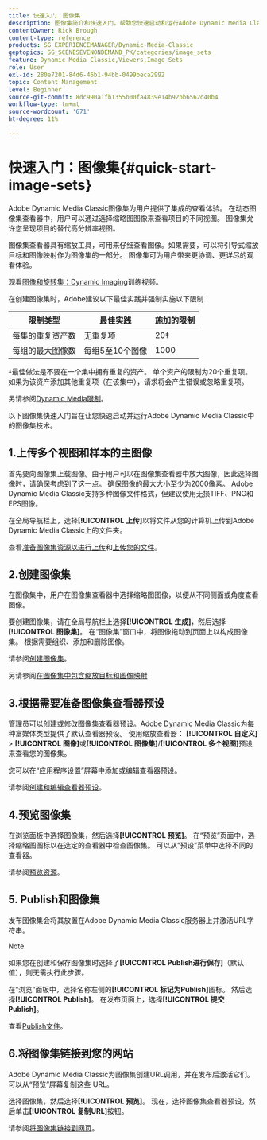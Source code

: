 ```yaml
---
title: 快速入门：图像集
description: 图像集简介和快速入门，帮助您快速启动和运行Adobe Dynamic Media Classic中的图像集技术。
contentOwner: Rick Brough
content-type: reference
products: SG_EXPERIENCEMANAGER/Dynamic-Media-Classic
geptopics: SG_SCENESEVENONDEMAND_PK/categories/image_sets
feature: Dynamic Media Classic,Viewers,Image Sets
role: User
exl-id: 280e7201-84d6-46b1-94bb-0499beca2992
topic: Content Management
level: Beginner
source-git-commit: 8dc990a1fb1355b00fa4839e14b92bb6562d40b4
workflow-type: tm+mt
source-wordcount: '671'
ht-degree: 11%

---
```


# 快速入门：图像集{#quick-start-image-sets}

Adobe Dynamic Media Classic图像集为用户提供了集成的查看体验。 在动态图像集查看器中，用户可以通过选择缩略图图像来查看项目的不同视图。 图像集允许您呈现项目的替代高分辨率视图。

图像集查看器具有缩放工具，可用来仔细查看图像。如果需要，可以将引导式缩放目标和图像映射作为图像集的一部分。 图像集可为用户带来更协调、更详尽的观看体验。

观看[图像和旋转集：Dynamic Imaging](https://s7d5.scene7.com/s7viewers/html5/VideoViewer.html?videoserverurl=https://s7d5.scene7.com/is/content/&amp;emailurl=https://s7d5.scene7.com/s7/emailFriend&amp;serverUrl=https://s7d5.scene7.com/is/image/&amp;config=Scene7SharedAssets/Universal_HTML5_Video&amp;contenturl=https://s7d5.scene7.com/skins/&amp;asset=S7tutorials/556_Image%20&amp;%20Spin%20Sets_converted%20renamed_Dynamic%20Imaging-AVS)训练视频。

在创建图像集时，Adobe建议以下最佳实践并强制实施以下限制：

| 限制类型 | 最佳实践 | 施加的限制 |
| --- | --- | --- |
| 每集的重复资产数 | 无重复项 | 20‡ |
| 每组的最大图像数 | 每组5至10个图像 | 1000 |

‡最佳做法是不要在一个集中拥有重复的资产。 单个资产的限制为20个重复项。 如果为该资产添加其他重复项（在该集中），请求将会产生错误或忽略重复项。

另请参阅[Dynamic Media限制](/help/using/limitations.md)。

以下图像集快速入门旨在让您快速启动并运行Adobe Dynamic Media Classic中的图像集技术。

## 1.上传多个视图和样本的主图像

首先要向图像集上载图像。由于用户可以在图像集查看器中放大图像，因此选择图像时，请确保考虑到了这一点。 确保图像的最大大小至少为2000像素。 Adobe Dynamic Media Classic支持多种图像文件格式，但建议使用无损TIFF、PNG和EPS图像。

在全局导航栏上，选择&#x200B;**[!UICONTROL 上传]**&#x200B;以将文件从您的计算机上传到Adobe Dynamic Media Classic上的文件夹。

查看[准备图像集资源以进行上传](preparing-image-set-assets-upload.md#preparing-image-set-assets-for-upload)和[上传您的文件](uploading-files.md#uploading-your-files)。

## 2.创建图像集

在图像集中，用户在图像集查看器中选择缩略图图像，以便从不同侧面或角度查看图像。

要创建图像集，请在全局导航栏上选择&#x200B;**[!UICONTROL 生成]**，然后选择&#x200B;**[!UICONTROL 图像集]**。 在“图像集”窗口中，将图像拖动到页面上以构成图像集。 根据需要组织、添加和删除图像。

请参阅[创建图像集](creating-image-set.md#creating-an-image-set)。

另请参阅[在图像集中包含缩放目标和图像映射](/help/using/including-zoom-targets-image-maps-image-sets.md)

## 3.根据需要准备图像集查看器预设

管理员可以创建或修改图像集查看器预设。Adobe Dynamic Media Classic为每种富媒体类型提供了默认查看器预设。 使用缩放查看器： **[!UICONTROL 自定义]** > **[!UICONTROL 图像]**&#x200B;或&#x200B;**[!UICONTROL 图像集]**/**[!UICONTROL 多个视图]**&#x200B;预设来查看您的图像集。

您可以在“应用程序设置”屏幕中添加或编辑查看器预设。

请参阅[创建和编辑查看器预设](application-setup.md#adding-and-editing-viewer-presets)。

## 4.预览图像集

在浏览面板中选择图像集，然后选择&#x200B;**[!UICONTROL 预览]**。 在“预览”页面中，选择缩略图图标以在选定的查看器中检查图像集。 可以从“预设”菜单中选择不同的查看器。

请参阅[预览资源](previewing-asset.md#previewing-an-asset)。

## 5. Publish和图像集

发布图像集会将其放置在Adobe Dynamic Media Classic服务器上并激活URL字符串。

>[!NOTE]
>
>如果您在创建和保存图像集时选择了&#x200B;**[!UICONTROL Publish进行保存]**（默认值），则无需执行此步骤。

在“浏览”面板中，选择名称左侧的&#x200B;**[!UICONTROL 标记为Publish]**&#x200B;图标。 然后选择&#x200B;**[!UICONTROL Publish]**。 在发布页面上，选择&#x200B;**[!UICONTROL 提交Publish]**。

查看[Publish文件](publishing-files.md#publishing-files)。

## 6.将图像集链接到您的网站

Adobe Dynamic Media Classic为图像集创建URL调用，并在发布后激活它们。 可以从“预览”屏幕复制这些 URL。

选择图像集，然后选择&#x200B;**[!UICONTROL 预览]**。 现在，选择图像集查看器预设，然后单击&#x200B;**[!UICONTROL 复制URL]**&#x200B;按钮。

请参阅[将图像集链接到网页](linking-image-set-web-page.md#linking-an-image-set-to-a-web-page)。
